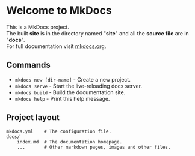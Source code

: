 # Welcome to MkDocs

This is a MkDocs project. <br/>
The built <b>site</b> is in the directory named "<b>site</b>" and all the <b>source file</b> are in "<b>docs</b>". <br/>
For full documentation visit [mkdocs.org](http://mkdocs.org).

## Commands

* `mkdocs new [dir-name]` - Create a new project.
* `mkdocs serve` - Start the live-reloading docs server.
* `mkdocs build` - Build the documentation site.
* `mkdocs help` - Print this help message.

## Project layout

    mkdocs.yml    # The configuration file.
    docs/
        index.md  # The documentation homepage.
        ...       # Other markdown pages, images and other files.
